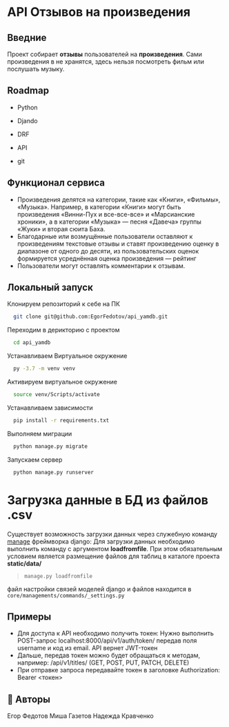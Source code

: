 
# API Отзывов на произведения 
## Введние
Проект собирает **отзывы** пользователей на **произведения**. Сами произведения в не хранятся, здесь нельзя посмотреть фильм или послушать музыку.

## Roadmap

- Python

-  Djando

- DRF

- API

- git

## Функционал сервиса

- Произведения делятся на категории, такие как «Книги», «Фильмы», «Музыка». Например, в категории «Книги» могут быть произведения «Винни-Пух и все-все-все» и «Марсианские хроники», а в категории «Музыка» — песня «Давеча» группы «Жуки» и вторая сюита Баха.
- Благодарные или возмущённые пользователи оставляют к произведениям текстовые отзывы и ставят произведению оценку в диапазоне от одного до десяти, из пользовательских оценок формируется усреднённая оценка произведения — рейтинг 
- Пользователи могут оставлять комментарии к отзывам.


## Локальный запуск

Клонируем репозиторий к себе на ПК

```bash
  git clone git@github.com:EgorFedotov/api_yamdb.git
```

Переходим в дерикторию с проектом

```bash
  cd api_yamdb
```

Устанавливаем Виртуальное окружение

```bash
  py -3.7 -m venv venv
```

Активируем виртуальное окружение

```bash
  source venv/Scripts/activate
```

Устанавливаем зависимости

```bash
  pip install -r requirements.txt
```

Выполняем миграции

```bash
  python manage.py migrate
```

Запускаем сервер

```bash
  python manage.py runserver
```

# Загрузка данные в БД из файлов .csv

Существует возможность загрузки данных через служебную команду [manage](https://docs.djangoproject.com/en/4.1/ref/django-admin/) фреймворка django:
Для загрузки данных необходимо выполнить команду с аргументом **loadfromfile**. При этом обязательным условием является размещение файлов для таблиц в каталоге проекта **static/data/**
> `manage.py loadfromfile`

файл настройки связей моделей django и файлов находится в `core/managements/commands/_settings.py`



## Примеры


- Для доступа к API необходимо получить токен: Нужно выполнить POST-запрос localhost:8000/api/v1/auth/token/ передав поля username и код из email. API вернет JWT-токен
- Дальше, передав токен можно будет обращаться к методам, например:
  /api/v1/titles/ (GET, POST, PUT, PATCH, DELETE)
- При отправке запроса передавайте токен в заголовке Authorization: Bearer <токен>


## 🚀 Авторы
Егор Федотов
Миша Газетов
Надежда Кравченко

